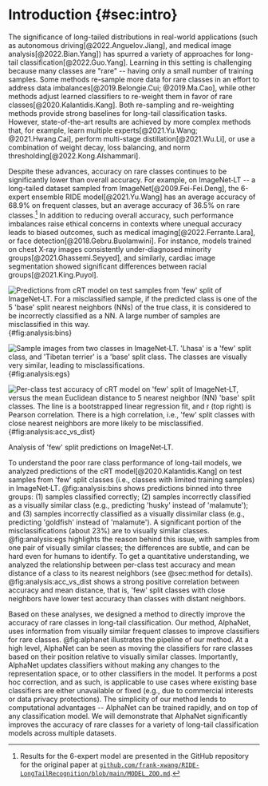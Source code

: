 <!-- cSpell:ignore xwang -->

# Introduction {#sec:intro}

The significance of long-tailed distributions in real-world applications
(such as autonomous driving[@2022.Anguelov.Jiang], and medical image
analysis[@2022.Bian.Yang]) has spurred a variety of approaches for
long-tail classification[@2022.Guo.Yang]. Learning in this setting is
challenging because many classes are "rare" -- having only a small
number of training samples. Some methods re-sample more data for rare
classes in an effort to address data imbalances[@2019.Belongie.Cui;
@2019.Ma.Cao], while other methods adjust learned classifiers to
re-weight them in favor of rare classes[@2020.Kalantidis.Kang]. Both
re-sampling and re-weighting methods provide strong baselines for
long-tail classification tasks. However, state-of-the-art results are
achieved by more complex methods that, for example, learn multiple
experts[@2021.Yu.Wang; @2021.Hwang.Cai], perform multi-stage
distillation[@2021.Wu.Li], or use a combination of weight decay, loss
balancing, and norm thresholding[@2022.Kong.Alshammari].

Despite these advances, accuracy on rare classes continues to be
significantly lower than overall accuracy. For example, on ImageNet‑LT
-- a long-tailed dataset sampled from ImageNet[@2009.Fei-Fei.Deng], the
6-expert ensemble RIDE model[@2021.Yu.Wang] has an average accuracy of
68.9% on frequent classes, but an average accuracy of 36.5% on rare
classes.[^note:ride_results] In addition to reducing overall accuracy,
such performance imbalances raise ethical concerns in contexts where
unequal accuracy leads to biased outcomes, such as medical
imaging[@2022.Ferrante.Lara], or face detection[@2018.Gebru.Buolamwini].
For instance, models trained on chest X‑ray images consistently
under-diagnosed minority groups[@2021.Ghassemi.Seyyed], and similarly,
cardiac image segmentation showed significant differences between racial
groups[@2021.King.Puyol].

<div id="fig:analysis">

![Predictions from cRT model on test samples from 'few' split of
ImageNet‑LT. For a misclassified sample, if the predicted class is one
of the 5 'base' split nearest neighbors (NNs) of the true class, it is
considered to be incorrectly classified as a NN. A large number of
samples are misclassified in this
way.](figures/pred_counts_imagenetlt_crt_baseline){#fig:analysis:bins}

![Sample images from two classes in ImageNet‑LT. 'Lhasa' is a 'few'
split class, and 'Tibetan terrier' is a 'base' split class. The classes
are visually very similar, leading to
misclassifications.](figures/doggies){#fig:analysis:egs}

![Per-class test accuracy of cRT model on 'few' split of ImageNet‑LT,
versus the mean Euclidean distance to 5 nearest neighbor (NN) 'base'
split classes. The line is a bootstrapped linear regression fit, and $r$
(top right) is Pearson correlation. There is a high correlation, i.e.,
'few' split classes with close nearest neighbors are more likely to be
misclassified.](figures/cls_acc_vs_nndist_imagenetlt_crt_baseline){#fig:analysis:acc_vs_dist}

Analysis of 'few' split predictions on ImageNet‑LT.

</div>

To understand the poor rare class performance of long-tail models, we
analyzed predictions of the cRT model[@2020.Kalantidis.Kang] on test
samples from 'few' split classes (i.e., classes with limited training
samples) in ImageNet‑LT. @fig:analysis:bins shows predictions binned
into three groups: (1) samples classified correctly; (2) samples
incorrectly classified as a visually similar class (e.g., predicting
'husky' instead of 'malamute'); and (3) samples incorrectly classified
as a visually dissimilar class (e.g., predicting 'goldfish' instead of
'malamute'). A significant portion of the misclassifications (about 23%)
are to visually similar classes. @fig:analysis:egs highlights the reason
behind this issue, with samples from one pair of visually similar
classes; the differences are subtle, and can be hard even for humans to
identify. To get a quantitative understanding, we analyzed the
relationship between per-class test accuracy and mean distance of a
class to its nearest neighbors (see @sec:method for details).
@fig:analysis:acc_vs_dist shows a strong positive correlation between
accuracy and mean distance, that is, 'few' split classes with close
neighbors have lower test accuracy than classes with distant neighbors.

Based on these analyses, we designed a method to directly improve the
accuracy of rare classes in long-tail classification. Our method,
AlphaNet, uses information from visually similar frequent classes to
improve classifiers for rare classes. @fig:alphanet illustrates the
pipeline of our method. At a high level, AlphaNet can be seen as moving
the classifiers for rare classes based on their position relative to
visually similar classes. Importantly, AlphaNet updates classifiers
without making any changes to the representation space, or to other
classifiers in the model. It performs a post hoc correction, and as
such, is applicable to use cases where existing base classifiers are
either unavailable or fixed (e.g., due to commercial interests or data
privacy protections). The simplicity of our method lends to
computational advantages -- AlphaNet can be trained rapidly, and on top
of any classification model. We will demonstrate that AlphaNet
significantly improves the accuracy of rare classes for a variety of
long-tail classification models across multiple datasets.

[^note:ride_results]: Results for the 6-expert model are presented in
    the GitHub repository for the original paper at
    [`github.com/frank-xwang/RIDE-LongTailRecognition/blob/main/MODEL_ZOO.md`](https://github.com/frank-xwang/RIDE-LongTailRecognition/blob/main/MODEL_ZOO.md).
